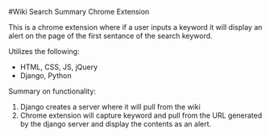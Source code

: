 #Wiki Search Summary Chrome Extension

This is a chrome extension where if a user inputs a keyword it will display an alert on the page of the first sentance of the search keyword.

Utilizes the following:
- HTML, CSS, JS, jQuery
- Django, Python

Summary on functionality:
1. Django creates a server where it will pull from the wiki
2. Chrome extension will capture keyword and pull from the URL generated by the django server and display the contents as an alert. 
